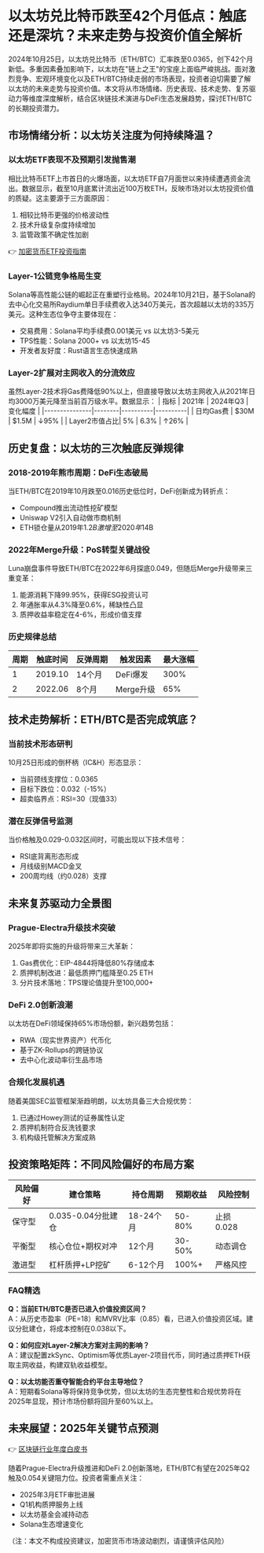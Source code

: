 # 以太坊兑比特币跌至42个月低点：触底还是深坑？未来走势与投资价值全解析

2024年10月25日，以太坊兑比特币（ETH/BTC）汇率跌至0.0365，创下42个月新低。多重因素叠加影响下，以太坊在"链上之王"的宝座上面临严峻挑战。面对激烈竞争、宏观环境变化以及ETH/BTC持续走弱的市场表现，投资者迫切需要了解以太坊的未来走势与投资价值。本文将从市场情绪、历史表现、技术走势、复苏驱动力等维度深度解析，结合区块链技术演进与DeFi生态发展趋势，探讨ETH/BTC的长期投资潜力。

## 市场情绪分析：以太坊关注度为何持续降温？

### 以太坊ETF表现不及预期引发抛售潮
相比比特币ETF上市首日的火爆场面，以太坊ETF自7月面世以来持续遭遇资金流出。数据显示，截至10月底累计流出近100万枚ETH，反映市场对以太坊投资价值的质疑。这主要源于三方面原因：
1. 相较比特币更强的价格波动性
2. 技术升级复杂度持续增加
3. 监管政策不确定性加剧

👉 [加密货币ETF投资指南](https://bit.ly/okx_welcome)

### Layer-1公链竞争格局生变
Solana等高性能公链的崛起正在重塑行业格局。2024年10月21日，基于Solana的去中心化交易所Raydium单日手续费收入达340万美元，首次超越以太坊的335万美元。这种生态位争夺主要体现在：
- 交易费用：Solana平均手续费0.001美元 vs 以太坊3-5美元
- TPS性能：Solana 2000+ vs 以太坊15-45
- 开发者友好度：Rust语言生态快速成熟

### Layer-2扩展对主网收入的分流效应
虽然Layer-2技术将Gas费降低90%以上，但直接导致以太坊主网收入从2021年日均3000万美元降至当前百万级水平。数据显示：
| 指标          | 2021年 | 2024年Q3 | 变化幅度 |
|---------------|--------|----------|----------|
| 日均Gas费     | $30M   | $1.5M    | ↓95%     |
| Layer2市值占比| 5%     | 6.3%     | ↑26%     |

## 历史复盘：以太坊的三次触底反弹规律

### 2018-2019年熊市周期：DeFi生态破局
当ETH/BTC在2019年10月跌至0.016历史低位时，DeFi创新成为转折点：
- Compound推出流动性挖矿模型
- Uniswap V2引入自动做市商机制
- ETH锁仓量从2019年$1.2B激增至2020年$14B

### 2022年Merge升级：PoS转型关键战役
Luna崩盘事件导致ETH/BTC在2022年6月探底0.049，但随后Merge升级带来三重变革：
1. 能源消耗下降99.95%，获得ESG投资认可
2. 年通胀率从4.3%降至0.6%，稀缺性凸显
3. 质押收益率稳定在4-6%，形成价值支撑

### 历史规律总结
| 周期 | 触底时间 | 反弹周期 | 触发因素 | 最大涨幅 |
|------|----------|----------|----------|----------|
| 1    | 2019.10  | 14个月   | DeFi爆发 | 300%     |
| 2    | 2022.06  | 8个月    | Merge升级| 65%      |

## 技术走势解析：ETH/BTC是否完成筑底？

### 当前技术形态研判
10月25日形成的倒杯柄（IC&H）形态显示：
- 当前颈线支撑位：0.0365
- 目标下跌位：0.032（-15%）
- 超卖临界点：RSI=30（现值33）

### 潜在反弹信号监测
当价格触及0.029-0.032区间时，可能出现以下技术信号：
- RSI底背离形态形成
- 月线级别MACD金叉
- 200周均线（约0.028）支撑

## 未来复苏驱动力全景图

### Prague-Electra升级技术突破
2025年即将实施的升级将带来三大革新：
1. Gas费优化：EIP-4844将降低80%存储成本
2. 质押机制改进：最低质押门槛降至0.25 ETH
3. 分片技术落地：TPS理论值提升至100,000+

### DeFi 2.0创新浪潮
以太坊在DeFi领域保持65%市场份额，新兴趋势包括：
- RWA（现实世界资产）代币化
- 基于ZK-Rollups的跨链协议
- 去中心化波动率衍生品市场

### 合规化发展机遇
随着美国SEC监管框架渐趋明朗，以太坊具备三大合规优势：
1. 已通过Howey测试的证券属性认定
2. 质押机制符合反洗钱要求
3. 机构级托管解决方案成熟

## 投资策略矩阵：不同风险偏好的布局方案

| 风险偏好 | 建仓策略         | 持仓周期 | 预期收益 | 风险控制 |
|----------|------------------|----------|----------|----------|
| 保守型   | 0.035-0.04分批建仓| 18-24个月| 50-80%   | 止损0.028|
| 平衡型   | 核心仓位+期权对冲| 12个月   | 30-50%   | 动态调仓|
| 激进型   | 杠杆质押+LP挖矿  | 6-12个月 | 100%+    | 严格风控|

### FAQ精选

**Q：当前ETH/BTC是否已进入价值投资区间？**  
A：从历史市盈率（PE=18）和MVRV比率（0.85）看，已进入价值投资区域。建议分批建仓，将成本控制在0.038以下。

**Q：如何应对Layer-2解决方案对主网的影响？**  
A：建议配置zkSync、Optimism等优质Layer-2项目代币，同时通过质押ETH获取主网收益，构建双轨收益模型。

**Q：以太坊能否重夺智能合约平台主导地位？**  
A：短期看Solana等将保持竞争优势，但以太坊的生态完整性和合规优势将在2025年显现，预计市场份额将回升至60%以上。

## 未来展望：2025年关键节点预测

👉 [区块链行业年度白皮书](https://bit.ly/okx_welcome)

随着Prague-Electra升级推进和DeFi 2.0创新落地，ETH/BTC有望在2025年Q2触及0.054关键阻力位。投资者需重点关注：
- 2025年3月ETF审批进展
- Q1机构质押服务上线
- 以太坊基金会减持动态
- Solana生态增速变化

（注：本文不构成投资建议，加密货币市场波动剧烈，请谨慎评估风险）